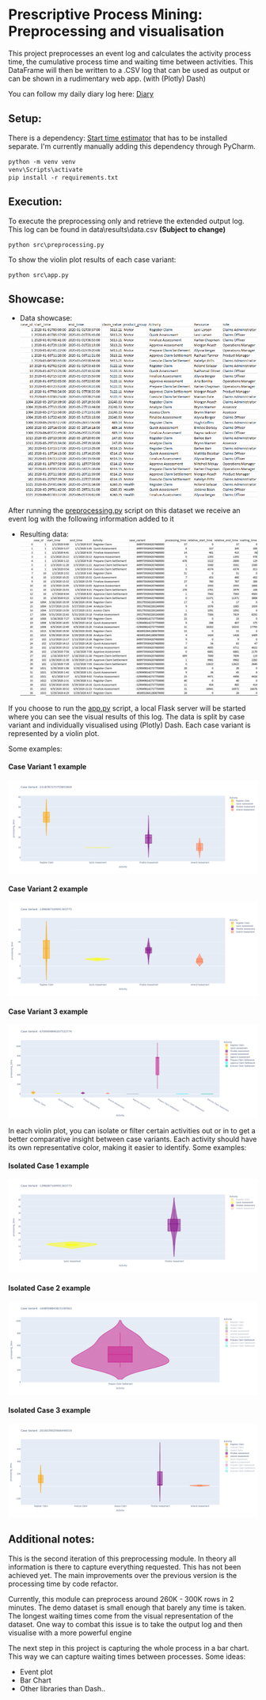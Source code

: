 # Prescriptive Process Mining: Preprocessing and visualisation

This project preprocesses an event log and calculates the activity process time, the cumulative process time and waiting time between activities.
This DataFrame will then be written to a .CSV log that can be used as output or can be shown in a rudimentary web app. (with (Plotly) Dash)

You can follow my daily diary log here: [Diary](./diary/DIARY.md)

## Setup:

There is a dependency: [Start time estimator](https://github.com/AutomatedProcessImprovement/start-time-estimator) that has to be installed separate.
I'm currently manually adding this dependency through PyCharm.
```
python -m venv venv
venv\Scripts\activate
pip install -r requirements.txt
```

## Execution:
To execute the preprocessing only and retrieve the extended output log. This log can be found in data\results\data.csv __(Subject to change)__
```
python src\preprocessing.py
```

To show the violin plot results of each case variant:
```
python src\app.py
```

## Showcase:
- Data showcase: ![Dataset sample](./pics/datasample.PNG)

After running the [preprocessing.py](./src/preprocessing.py) script on this dataset we receive an event log with the following information added to it

- Resulting data: ![Resulting dataset](./pics/dataresult.PNG)

If you choose to run the [app.py](./src/app.py) script, a local Flask server will be started where you can see the visual results of this log.
The data is split by case variant and individually visualised using (Plotly) Dash. Each case variant is represented by a violin plot.

Some examples:
#### Case Variant 1 example
![Case V 1](./pics/case_variant_x.PNG)
#### Case Variant 2 example
![Case V 2](./pics/case_variant_y.PNG)
#### Case Variant 3 example
![Case V 3](./pics/case_variant_z.PNG)

In each violin plot, you can isolate or filter certain activities out or in to get a better comparative insight between case variants.
Each activity should have its own representative color, making it easier to identify.
Some examples:
#### Isolated Case 1 example
![Case Isolated 1](./pics/isolated_x.png)
#### Isolated Case 2 example
![Case Isolated 2](./pics/isolated_y.png)
#### Isolated Case 3 example
![Case Isolated 3](./pics/isolated_z.png)


## Additional notes:

This is the second iteration of this preprocessing module. In theory all information is there to capture everything requested.
This has not been achieved yet. The main improvements over the previous version is the processing time by code refactor.

Currently, this module can preprocess around 260K - 300K rows in 2 minutes. The demo dataset is small enough that barely any time is taken.
The longest waiting times come from the visual representation of the dataset. One way to combat this issue is to take the output log and then visualise with a more powerful engine

The next step in this project is capturing the whole process in a bar chart. This way we can capture waiting times between processes.
Some ideas:
- Event plot
- Bar Chart
- Other libraries than Dash..

